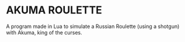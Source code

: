 # AKUMA ROULETTE
A program made in Lua to simulate a Russian Roulette (using a shotgun) with Akuma, king of the curses.